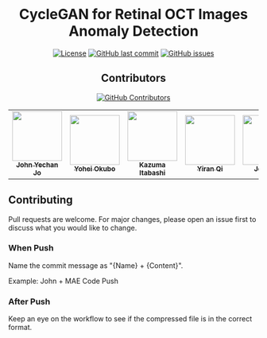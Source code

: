 
<div align="center">

<br>
<h1>CycleGAN for Retinal OCT Images Anomaly Detection</h1>

[![License](https://img.shields.io/badge/License-MIT-blue.svg)](https://opensource.org/licenses/MIT)
[![GitHub last commit](https://img.shields.io/github/last-commit/JohnYechanJo/Novo-Nordisk_Anomaly-Detection)](https://github.com/JohnYechanJo/Novo-Nordisk_Anomaly-Detection/commits/main)
[![GitHub issues](https://img.shields.io/github/issues/JohnYechanJo/Novo-Nordisk_MIT)](https://github.com/JohnYechanJo/Novo-Nordisk_Anomaly-Detection/issues)
<br>
## Contributors

[![GitHub Contributors](https://img.shields.io/github/contributors-anon/JohnYechanJo/Novo-Nordisk_Anomaly-Detection)](https://github.com/JohnYechanJo/Novo-Nordisk_MIT/graphs/contributors)

<table>
  <tr>
<td align="center"><a href="https://github.com/JohnYechanJo"><img src="https://avatars.githubusercontent.com/u/131790222?v=4" width="100px;" alt=""/><br /><sub><b>John Yechan Jo</b></sub></a><br /></td>
<td align="center"><a href="https://github.com/yoheyokubo"><img src="https://avatars.githubusercontent.com/u/45516688?v=4" width="100px;" alt=""/><br /><sub><b>Yohei Okubo</b></sub></a><br /></td>
<td align="center"><a href="https://github.com/Kaaaaaaaaaaaai"><img src="https://avatars.githubusercontent.com/u/117432135?v=4" width="100px;" alt=""/><br /><sub><b>Kazuma Itabashi</b></sub></a><br /></td>
<td align="center"><a href="https://github.com/allergic-garlic"><img src="https://avatars.githubusercontent.com/u/116773411?v=4" width="100px;" alt=""/><br /><sub><b>Yiran Qi</b></sub></a><br /></td>
<td align="center"><a href="https://github.com/joelleoqiyi"><img src="https://avatars.githubusercontent.com/u/20594310?v=4" width="100px;" alt=""/><br /><sub><b>Joel Leo</b></sub></a><br /></td>
    </tr>
</table>


</div>

## Contributing

Pull requests are welcome. For major changes, please open an issue first to discuss what you would like to change.

### When Push

Name the commit message as "{Name} + {Content}".

Example: John + MAE Code Push

### After Push

Keep an eye on the workflow to see if the compressed file is in the correct format.

